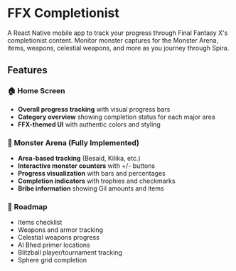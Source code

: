 # FFX Completionist

A React Native mobile app to track your progress through Final Fantasy X's completionist content. Monitor monster captures for the Monster Arena, items, weapons, celestial weapons, and more as you journey through Spira.

## Features

### 🏠 Home Screen
- **Overall progress tracking** with visual progress bars
- **Category overview** showing completion status for each major area
- **FFX-themed UI** with authentic colors and styling


### 🐾 Monster Arena (Fully Implemented)
- **Area-based tracking** (Besaid, Kilika, etc.)
- **Interactive monster counters** with +/- buttons
- **Progress visualization** with bars and percentages
- **Completion indicators** with trophies and checkmarks
- **Bribe information** showing Gil amounts and items

### 🚧 Roadmap
- Items checklist
- Weapons and armor tracking
- Celestial weapons progress
- Al Bhed primer locations
- Blitzball player/tournament tracking
- Sphere grid completion